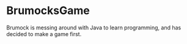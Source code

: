 # BrumocksGame
 Brumock is messing around with Java to learn programming, and has decided to make a game first.
